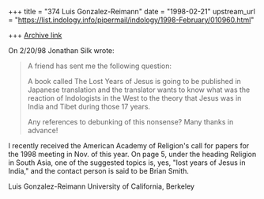 +++
title = "374 Luis Gonzalez-Reimann"
date = "1998-02-21"
upstream_url = "https://list.indology.info/pipermail/indology/1998-February/010960.html"

+++
[Archive link](https://list.indology.info/pipermail/indology/1998-February/010960.html)

On 2/20/98 Jonathan Silk wrote:

>A friend has sent me the following question:
>
>A book called The Lost Years of Jesus is going to be published in Japanese
>translation and the translator wants to know what was the reaction of
>Indologists in the West to the theory that Jesus was in India and Tibet
>during those 17 years.
>
>Any references to debunking of this nonsense?  Many thanks in advance!

I recently received the American Academy of Religion's call for papers for
the 1998 meeting in Nov. of this year.  On page 5, under the heading
Religion in South Asia, one of the suggested topics is, yes, "lost years of
Jesus in India," and the contact person is said to be Brian Smith.


Luis Gonzalez-Reimann
University of California, Berkeley



